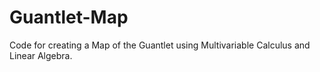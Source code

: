 # Guantlet-Map
Code for creating a Map of the Guantlet using Multivariable Calculus and Linear Algebra.
